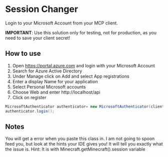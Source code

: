 # Session Changer
Login to your Microsoft Account from your MCP client.

__IMPORTANT__: Use this solution only for testing, not for production, as you need to save your client secret!

## How to use
1. Open https://portal.azure.com and login with your Microsoft Account
2. Search for Azure Active Directory
3. Under Manage click on Add and select App registrations
4. Enter a display Name for your application
5. Select Personal Microsoft accounts
6. Choose Web and enter http://localhost/api
7. Click on register
```java
MicrosoftAuthenticator authenticator= new MicrosoftAuthenticator(clientSeec, "JYS7Q~kkgx6TmJR8KEL66j9a2LbLH8tkh5ooa");
authenticator.login();
```
## Notes
You will get a error when you paste this class in. I am not going to spoon feed you, but look at the hints your IDE gives you! It will tell you exactly what the issue is. Hint: It is with Minecraft.getMinecraft().session variable
